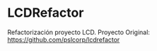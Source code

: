 # LCDRefactor
Refactorización proyecto LCD.
Proyecto Original: https://github.com/pslcorp/lcdrefactor
